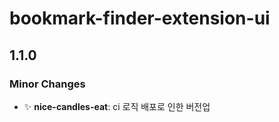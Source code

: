 # bookmark-finder-extension-ui

## 1.1.0

### Minor Changes

- ✨ **nice-candles-eat**: ci 로직 배포로 인한 버전업
